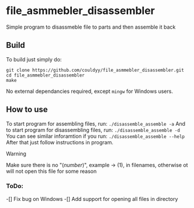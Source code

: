 # file_asmmebler_disassembler
Simple program to disassmeble file to parts and then assemble it back
## Build
To build just simply do:
```
git clone https://github.com/couldyy/file_asmmebler_disassembler.git
cd file_asmmebler_disassembler
make
```
No external dependancies required, except `mingw` for Windows users.

## How to use
To start program for assembling files, run:
`./disassemble_assemble -a`
And to start program for disassembling files, run:
`./disassemble_assemble -d`
You can see similar inforamtion if you run:
`./disassemble_assemble --help`
After that just follow instructions in program.

> [!WARNING]
> Make sure there is no "(*number*)", example -> (1),  in filenames, otherwise ot will not open this file for some reason

### ToDo:
-[] Fix bug on Windows
-[] Add support for opening all files in directory

